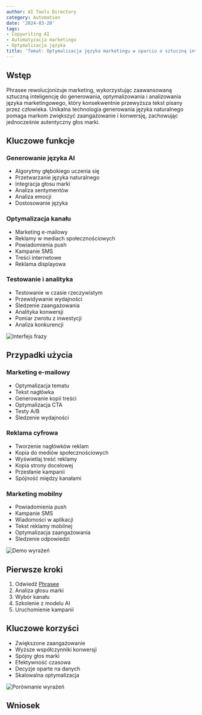 ```yaml
---
author: AI Tools Directory
category: Automation
date: '2024-03-20'
tags:
- Copywriting AI
- Automatyzacja marketingu
- Optymalizacja języka
title: 'Temat: Optymalizacja języka marketingu w oparciu o sztuczną inteligencję'
---
```


## Wstęp

Phrasee rewolucjonizuje marketing, wykorzystując zaawansowaną sztuczną inteligencję do generowania, optymalizowania i analizowania języka marketingowego, który konsekwentnie przewyższa tekst pisany przez człowieka. Unikalna technologia generowania języka naturalnego pomaga markom zwiększyć zaangażowanie i konwersję, zachowując jednocześnie autentyczny głos marki.

## Kluczowe funkcje

### Generowanie języka AI
- Algorytmy głębokiego uczenia się
- Przetwarzanie języka naturalnego
- Integracja głosu marki
- Analiza sentymentów
- Analiza emocji
- Dostosowanie języka

### Optymalizacja kanału
- Marketing e-mailowy
- Reklamy w mediach społecznościowych
- Powiadomienia push
- Kampanie SMS
- Treści internetowe
- Reklama displayowa

### Testowanie i analityka
- Testowanie w czasie rzeczywistym
- Przewidywanie wydajności
- Śledzenie zaangażowania
- Analityka konwersji
- Pomiar zwrotu z inwestycji
- Analiza konkurencji

![Interfejs frazy](/imgs/phrasee/interface.jpg)

## Przypadki użycia

### Marketing e-mailowy
- Optymalizacja tematu
- Tekst nagłówka
- Generowanie kopii treści
- Optymalizacja CTA
- Testy A/B
- Śledzenie wydajności

### Reklama cyfrowa
- Tworzenie nagłówków reklam
- Kopia do mediów społecznościowych
- Wyświetlaj treść reklamy
- Kopia strony docelowej
- Przesłanie kampanii
- Spójność między kanałami

### Marketing mobilny
- Powiadomienia push
- Kampanie SMS
- Wiadomości w aplikacji
- Tekst reklamy mobilnej
- Optymalizacja zaangażowania
- Śledzenie odpowiedzi

![Demo wyrażeń](/imgs/phrasee/demo.jpg)

## Pierwsze kroki

1. Odwiedź [Phrasee](https://phrasee.co)
2. Analiza głosu marki
3. Wybór kanału
4. Szkolenie z modelu AI
5. Uruchomienie kampanii

## Kluczowe korzyści

- Zwiększone zaangażowanie
- Wyższe współczynniki konwersji
- Spójny głos marki
- Efektywność czasowa
- Decyzje oparte na danych
- Skalowalna optymalizacja

![Porównanie wyrażeń](/imgs/phrasee/comparison.jpg)

## Wniosek